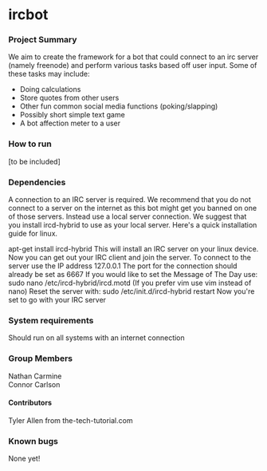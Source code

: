 # ircbot
### Project Summary
We aim to create the framework for a bot that could connect to an irc server (namely freenode) and perform various tasks based off user input. Some of these tasks may include:
* Doing calculations
* Store quotes from other users
* Other fun common social media functions (poking/slapping)
* Possibly short simple text game
* A bot affection meter to a user

### How to run
[to be included]
### Dependencies
A connection to an IRC server is required. We recommend that you do not connect to a server on the internet as this bot might get you banned on one of those servers. Instead use a local server connection. We suggest that you install ircd-hybrid to use as your local server. Here's a quick installation guide for linux.

apt-get install ircd-hybrid
This will install an IRC server on your linux device.
Now you can get out your IRC client and join the server.
To connect to the server use the IP address 127.0.0.1
The port for the connection should already be set as 6667
If you would like to set the Message of The Day use:
sudo nano /etc/ircd-hybrid/ircd.motd (If you prefer vim use vim instead of nano)
Reset the server with:
sudo /etc/init.d/ircd-hybrid restart
Now you're set to go with your IRC server

### System requirements
Should run on all systems with an internet connection
### Group Members
Nathan Carmine  
Connor Carlson
#### Contributors
Tyler Allen from the-tech-tutorial.com
### Known bugs
None yet!
